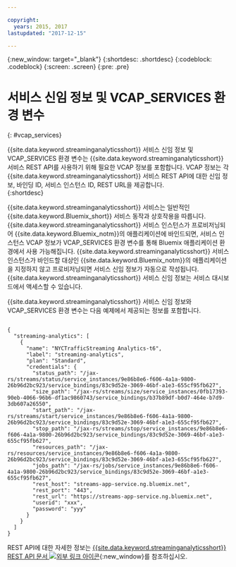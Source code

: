 ```yaml
---

copyright:
  years: 2015, 2017
lastupdated: "2017-12-15"

---
```


<!-- Attribute definitions -->
{:new_window: target="_blank"}
{:shortdesc: .shortdesc}
{:codeblock: .codeblock}
{:screen: .screen}
{:pre: .pre}

# 서비스 신임 정보 및 VCAP_SERVICES 환경 변수
{: #vcap_services}

{{site.data.keyword.streaminganalyticsshort}} 서비스 신임 정보 및 VCAP_SERVICES 환경 변수는 {{site.data.keyword.streaminganalyticsshort}} 서비스 REST API를 사용하기 위해 필요한 VCAP 정보를 포함합니다. VCAP 정보는 각 {{site.data.keyword.streaminganalyticsshort}} 서비스 REST API에 대한 신임 정보, 바인딩 ID, 서비스 인스턴스 ID, REST URL을 제공합니다.  
{:shortdesc}


{{site.data.keyword.streaminganalyticsshort}} 서비스는 일반적인 {{site.data.keyword.Bluemix_short}} 서비스 동작과 상호작용을 따릅니다. {{site.data.keyword.streaminganalyticsshort}} 서비스 인스턴스가 프로비저닝되어 {{site.data.keyword.Bluemix_notm}}의 애플리케이션에 바인드되면, 서비스 인스턴스 VCAP 정보가 VCAP_SERVICES 환경 변수를 통해 Bluemix 애플리케이션 환경에서 사용 가능해집니다. {{site.data.keyword.streaminganalyticsshort}} 서비스 인스턴스가 바인드할 대상인 {{site.data.keyword.Bluemix_notm}}의 애플리케이션을 지정하지 않고 프로비저닝되면 서비스 신임 정보가 자동으로 작성됩니다. {{site.data.keyword.streaminganalyticsshort}} 서비스 신임 정보는 서비스 대시보드에서 액세스할 수 있습니다.


{{site.data.keyword.streaminganalyticsshort}} 서비스 신임 정보와 VCAP_SERVICES 환경 변수는 다음 예제에서 제공되는 정보를 포함합니다.

<pre><code>
{
  "streaming-analytics": [
    {
      "name": "NYCTrafficStreaming Analytics-t6",
      "label": "streaming-analytics",
      "plan": "Standard",
      "credentials": {
        "status_path": "/jax-rs/streams/status/service_instances/9e86b8e6-f606-4a1a-9800-26b96d2bc923/service_bindings/83c9d52e-3069-46bf-a1e3-655cf95fb627",
        "size_path": "/jax-rs/streams/size/service_instances/0fb17393-90eb-4066-96b6-df1ac9860743/service_bindings/b37b89df-b0d7-464e-b7d9-3db607a26550",
        "start_path": "/jax-rs/streams/start/service_instances/9e86b8e6-f606-4a1a-9800-26b96d2bc923/service_bindings/83c9d52e-3069-46bf-a1e3-655cf95fb627",
        "stop_path": "/jax-rs/streams/stop/service_instances/9e86b8e6-f606-4a1a-9800-26b96d2bc923/service_bindings/83c9d52e-3069-46bf-a1e3-655cf95fb627",
        "resources_path": "/jax-rs/resources/service_instances/9e86b8e6-f606-4a1a-9800-26b96d2bc923/service_bindings/83c9d52e-3069-46bf-a1e3-655cf95fb627",
        "jobs_path": "/jax-rs/jobs/service_instances/9e86b8e6-f606-4a1a-9800-26b96d2bc923/service_bindings/83c9d52e-3069-46bf-a1e3-655cf95fb627",
        "rest_host": "streams-app-service.ng.bluemix.net",
        "rest_port": "443",
        "rest_url": "https://streams-app-service.ng.bluemix.net",
        "userid": "xxx",
        "password": "yyy"
      }
    }
  ]
}	  
</code></pre>

REST API에 대한 자세한 정보는 [{{site.data.keyword.streaminganalyticsshort}} REST API 문서 ![외부 링크 아이콘](../../icons/launch-glyph.svg "외부 링크 아이콘")](https://console.ng.bluemix.net/apidocs/220){:new_window}를 참조하십시오.
